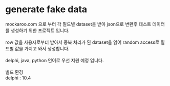 # generate fake data

mockaroo.com 으로 부터 각 필드별 dataset을 받아 json으로 변환후 테스트 데이터를 생성하기 위한 프로젝트 입니다. <br/>
<br/>
row 값을 사용자로부터 받아서 중복 처리가 된 dataset을 읽어 random access로 필드별 값을 가지고 와서 생성합니다. <br/>
<br/>
delphi, java, python 언어로 우선 지원 예정 입니다.
<br/>
<br/>
빌드 환경
<br/>
delphi : 10.4

